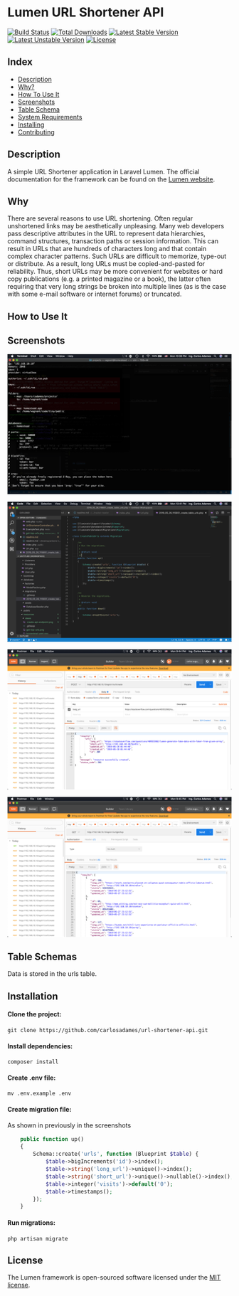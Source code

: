 # Lumen URL Shortener API

[![Build Status](https://travis-ci.org/laravel/lumen-framework.svg)](https://travis-ci.org/laravel/lumen-framework)
[![Total Downloads](https://poser.pugx.org/laravel/lumen-framework/d/total.svg)](https://packagist.org/packages/laravel/lumen-framework)
[![Latest Stable Version](https://poser.pugx.org/laravel/lumen-framework/v/stable.svg)](https://packagist.org/packages/laravel/lumen-framework)
[![Latest Unstable Version](https://poser.pugx.org/laravel/lumen-framework/v/unstable.svg)](https://packagist.org/packages/laravel/lumen-framework)
[![License](https://poser.pugx.org/laravel/lumen-framework/license.svg)](https://packagist.org/packages/laravel/lumen-framework)


## Index
- [Description](#description)
- [Why?](#why)
- [How To Use It](#usage)
- [Screenshots](#screenshots)
- [Table Schema](#how-data-is-stored)
- [System Requirements](#requirements)
- [Installing](#installing)
- [Contributing](#contributing)


## Description 

A simple URL Shortener application in Laravel Lumen. The official documentation for the framework can be found on the [Lumen website](https://lumen.laravel.com/docs).

## Why

There are several reasons to use URL shortening. Often regular unshortened links may be aesthetically unpleasing. Many web developers pass descriptive attributes in the URL to represent data hierarchies, command structures, transaction paths or session information. This can result in URLs that are hundreds of characters long and that contain complex character patterns. Such URLs are difficult to memorize, type-out or distribute. As a result, long URLs must be copied-and-pasted for reliability. Thus, short URLs may be more convenient for websites or hard copy publications (e.g. a printed magazine or a book), the latter often requiring that very long strings be broken into multiple lines (as is the case with some e-mail software or internet 
forums) or truncated.

## How to Use It



## Screenshots

![homestead.yaml](https://github.com/carlosadames/url-shortener-api/blob/master/homestead.yaml.png)

![migrations](https://github.com/carlosadames/url-shortener-api/blob/master/migrations.png)

![create-api-endpoint](https://github.com/carlosadames/url-shortener-api/blob/master/%20create-api-endpoint.png)

![get-top-urls](https://github.com/carlosadames/url-shortener-api/blob/master/get-top-urls.png)



## Table Schemas

Data is stored in the urls table.  


## Installation

#### Clone the project:

    git clone https://github.com/carlosadames/url-shortener-api.git


#### Install dependencies:

    composer install


#### Create .env file:

    mv .env.example .env
    

#### Create migration file:

As shown in previously in the screenshots

```php
    public function up()
    {
        Schema::create('urls', function (Blueprint $table) {
            $table->bigIncrements('id')->index();
            $table->string('long_url')->unique()->index();
            $table->string('short_url')->unique()->nullable()->index();
            $table->integer('visits')->default('0');
            $table->timestamps();
        });
    }
```


#### Run migrations:

    php artisan migrate
    

## License

The Lumen framework is open-sourced software licensed under the [MIT license](https://opensource.org/licenses/MIT).
